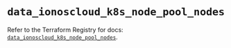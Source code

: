 # `data_ionoscloud_k8s_node_pool_nodes`

Refer to the Terraform Registry for docs: [`data_ionoscloud_k8s_node_pool_nodes`](https://registry.terraform.io/providers/ionos-cloud/ionoscloud/6.7.0/docs/data-sources/k8s_node_pool_nodes).
